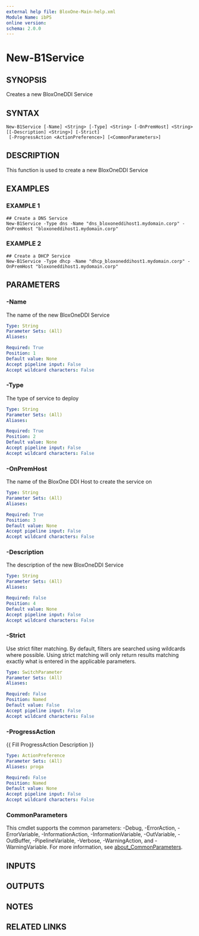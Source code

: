 ```yaml
---
external help file: BloxOne-Main-help.xml
Module Name: ibPS
online version:
schema: 2.0.0
---
```


# New-B1Service

## SYNOPSIS
Creates a new BloxOneDDI Service

## SYNTAX

```
New-B1Service [-Name] <String> [-Type] <String> [-OnPremHost] <String> [[-Description] <String>] [-Strict]
 [-ProgressAction <ActionPreference>] [<CommonParameters>]
```

## DESCRIPTION
This function is used to create a new BloxOneDDI Service

## EXAMPLES

### EXAMPLE 1
```
## Create a DNS Service
New-B1Service -Type dns -Name "dns_bloxoneddihost1.mydomain.corp" -OnPremHost "bloxoneddihost1.mydomain.corp"
```

### EXAMPLE 2
```
## Create a DHCP Service
New-B1Service -Type dhcp -Name "dhcp_bloxoneddihost1.mydomain.corp" -OnPremHost "bloxoneddihost1.mydomain.corp"
```

## PARAMETERS

### -Name
The name of the new BloxOneDDI Service

```yaml
Type: String
Parameter Sets: (All)
Aliases:

Required: True
Position: 1
Default value: None
Accept pipeline input: False
Accept wildcard characters: False
```

### -Type
The type of service to deploy

```yaml
Type: String
Parameter Sets: (All)
Aliases:

Required: True
Position: 2
Default value: None
Accept pipeline input: False
Accept wildcard characters: False
```

### -OnPremHost
The name of the BloxOne DDI Host to create the service on

```yaml
Type: String
Parameter Sets: (All)
Aliases:

Required: True
Position: 3
Default value: None
Accept pipeline input: False
Accept wildcard characters: False
```

### -Description
The description of the new BloxOneDDI Service

```yaml
Type: String
Parameter Sets: (All)
Aliases:

Required: False
Position: 4
Default value: None
Accept pipeline input: False
Accept wildcard characters: False
```

### -Strict
Use strict filter matching.
By default, filters are searched using wildcards where possible.
Using strict matching will only return results matching exactly what is entered in the applicable parameters.

```yaml
Type: SwitchParameter
Parameter Sets: (All)
Aliases:

Required: False
Position: Named
Default value: False
Accept pipeline input: False
Accept wildcard characters: False
```

### -ProgressAction
{{ Fill ProgressAction Description }}

```yaml
Type: ActionPreference
Parameter Sets: (All)
Aliases: proga

Required: False
Position: Named
Default value: None
Accept pipeline input: False
Accept wildcard characters: False
```

### CommonParameters
This cmdlet supports the common parameters: -Debug, -ErrorAction, -ErrorVariable, -InformationAction, -InformationVariable, -OutVariable, -OutBuffer, -PipelineVariable, -Verbose, -WarningAction, and -WarningVariable. For more information, see [about_CommonParameters](http://go.microsoft.com/fwlink/?LinkID=113216).

## INPUTS

## OUTPUTS

## NOTES

## RELATED LINKS
